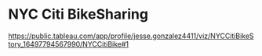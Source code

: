 # NYC Citi BikeSharing

https://public.tableau.com/app/profile/jesse.gonzalez4411/viz/NYCCitiBikeStory_16497794567990/NYCCitiBike#1

